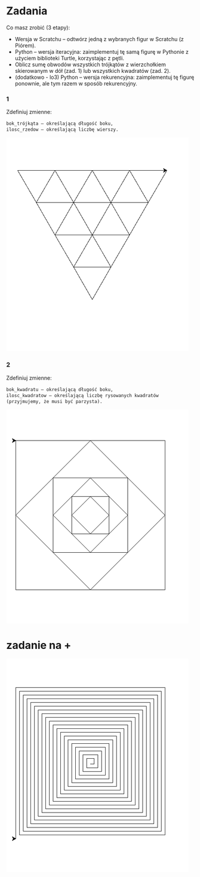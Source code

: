 # Zadania

Co masz zrobić (3 etapy):
- Wersja w Scratchu – odtwórz jedną z wybranych figur w Scratchu (z Piórem).
- Python – wersja iteracyjna: zaimplementuj tę samą figurę w Pythonie z użyciem biblioteki Turtle, korzystając z pętli.
- Oblicz sumę obwodów wszystkich trójkątów z wierzchołkiem skierowanym w dół (zad. 1) lub wszystkich kwadratów (zad. 2).
- (dodatkowo - lo3) Python – wersja rekurencyjna: zaimplementuj tę figurę ponownie, ale tym razem w sposób rekurencyjny.

### 1

Zdefiniuj zmienne:

    bok_trójkąta – określającą długość boku,
    ilosc_rzedow – określającą liczbę wierszy.

<img src="../recursion/task4.png" />


### 2

Zdefiniuj zmienne:

    bok_kwadratu – określającą długość boku,
    ilosc_kwadratow – określającą liczbę rysowanych kwadratów (przyjmujemy, że musi być parzysta).

<img src="../recursion/task3.png" />


# zadanie na +

<img src="../recursion/task2.png" />